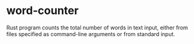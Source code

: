 # word-counter
Rust program counts the total number of words in text input, either from files specified as command-line arguments or from standard input.
